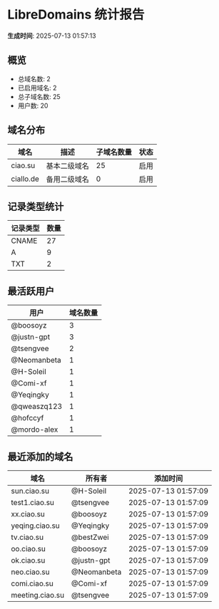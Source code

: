 # LibreDomains 统计报告

**生成时间**: 2025-07-13 01:57:13

## 概览

- 总域名数: 2
- 已启用域名: 2
- 总子域名数: 25
- 用户数: 20

## 域名分布

| 域名 | 描述 | 子域名数量 | 状态 |
|------|------|------------|------|
| ciao.su | 基本二级域名 | 25 | 启用 |
| ciallo.de | 备用二级域名 | 0 | 启用 |

## 记录类型统计

| 记录类型 | 数量 |
|----------|------|
| CNAME | 27 |
| A | 9 |
| TXT | 2 |

## 最活跃用户

| 用户 | 域名数量 |
|------|----------|
| @boosoyz | 3 |
| @justn-gpt | 3 |
| @tsengvee | 2 |
| @Neomanbeta | 1 |
| @H-Soleil | 1 |
| @Comi-xf | 1 |
| @Yeqingky | 1 |
| @qweaszq123 | 1 |
| @hofccyf | 1 |
| @mordo-alex | 1 |

## 最近添加的域名

| 域名 | 所有者 | 添加时间 |
|------|--------|----------|
| sun.ciao.su | @H-Soleil | 2025-07-13 01:57:09 |
| test1.ciao.su | @tsengvee | 2025-07-13 01:57:09 |
| xx.ciao.su | @boosoyz | 2025-07-13 01:57:09 |
| yeqing.ciao.su | @Yeqingky | 2025-07-13 01:57:09 |
| tv.ciao.su | @bestZwei | 2025-07-13 01:57:09 |
| oo.ciao.su | @boosoyz | 2025-07-13 01:57:09 |
| ok.ciao.su | @justn-gpt | 2025-07-13 01:57:09 |
| neo.ciao.su | @Neomanbeta | 2025-07-13 01:57:09 |
| comi.ciao.su | @Comi-xf | 2025-07-13 01:57:09 |
| meeting.ciao.su | @tsengvee | 2025-07-13 01:57:09 |
